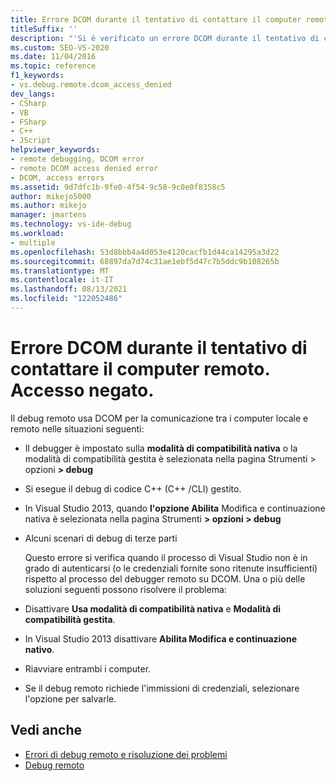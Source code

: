 ```yaml
---
title: Errore DCOM durante il tentativo di contattare il computer remoto. Accesso negato.
titleSuffix: ''
description: "'Si è verificato un errore DCOM durante il tentativo di contattare il computer remoto. L'accesso è stato negato.\" Visualizzare informazioni su questa Visual Studio di errore di debug remoto."
ms.custom: SEO-VS-2020
ms.date: 11/04/2016
ms.topic: reference
f1_keywords:
- vs.debug.remote.dcom_access_denied
dev_langs:
- CSharp
- VB
- FSharp
- C++
- JScript
helpviewer_keywords:
- remote debugging, DCOM error
- remote DCOM access denied error
- DCOM, access errors
ms.assetid: 9d7dfc1b-9fe0-4f54-9c50-9c0e0f8358c5
author: mikejo5000
ms.author: mikejo
manager: jmartens
ms.technology: vs-ide-debug
ms.workload:
- multiple
ms.openlocfilehash: 53d8bbb4a4d053e4120cacfb1d44ca14295a3d22
ms.sourcegitcommit: 68897da7d74c31ae1ebf5d47c7b5ddc9b108265b
ms.translationtype: MT
ms.contentlocale: it-IT
ms.lasthandoff: 08/13/2021
ms.locfileid: "122052486"
---
```

# <a name="a-dcom-error-occurred-trying-to-contact-the-remote-computer-access-is-denied"></a>Errore DCOM durante il tentativo di contattare il computer remoto. Accesso negato.
Il debug remoto usa DCOM per la comunicazione tra i computer locale e remoto nelle situazioni seguenti:

- Il debugger è impostato sulla  **modalità di compatibilità nativa** o la modalità di compatibilità gestita è selezionata nella pagina Strumenti > opzioni **> debug**

- Si esegue il debug di codice C++ (C++ /CLI) gestito.

- In Visual Studio 2013, quando **l'opzione Abilita** Modifica e continuazione nativa è selezionata nella pagina Strumenti **> opzioni > debug**

- Alcuni scenari di debug di terze parti

  Questo errore si verifica quando il processo di Visual Studio non è in grado di autenticarsi (o le credenziali fornite sono ritenute insufficienti) rispetto al processo del debugger remoto su DCOM. Una o più delle soluzioni seguenti possono risolvere il problema:

- Disattivare  **Usa modalità di compatibilità nativa** e **Modalità di compatibilità gestita**.

- In Visual Studio 2013 disattivare **Abilita Modifica e continuazione nativo**.

- Riavviare entrambi i computer.

- Se il debug remoto richiede l'immissioni di credenziali, selezionare l'opzione per salvarle.

## <a name="see-also"></a>Vedi anche

- [Errori di debug remoto e risoluzione dei problemi](../debugger/remote-debugging-errors-and-troubleshooting.md)
- [Debug remoto](../debugger/remote-debugging.md)